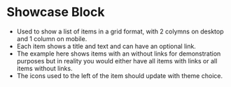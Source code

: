 # Showcase Block

- Used to show a list of items in a grid format, with 2 colymns on desktop and 1 column on mobile.
- Each item shows a title and text and can have an optional link.
- The example here shows items with an without links for demonstration purposes but in reality you would either have all items with links or all items without links.
- The icons used to the left of the item should update with theme choice.
